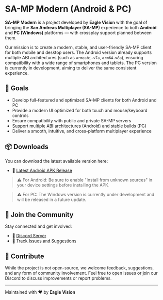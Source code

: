 # SA-MP Modern (Android & PC)

**SA-MP Modern** is a project developed by **Eagle Vision** with the goal of bringing the **San Andreas Multiplayer (SA-MP)** experience to both **Android** and **PC (Windows)** platforms — with crossplay support planned between them.

Our mission is to create a modern, stable, and user-friendly SA-MP client for both mobile and desktop users. The Android version already supports multiple ABI architectures (such as `armeabi-v7a`, `arm64-v8a`), ensuring compatibility with a wide range of smartphones and tablets. The PC version is currently in development, aiming to deliver the same consistent experience.

## 🎯 Goals

- Develop full-featured and optimized SA-MP clients for both Android and PC
- Provide a modern UI optimized for both touch and mouse/keyboard controls
- Ensure compatibility with public and private SA-MP servers
- Support multiple ABI architectures (Android) and stable builds (PC)
- Deliver a smooth, intuitive, and cross-platform multiplayer experience

## 📦 Downloads

You can download the latest available version here:

- 🔗 [Latest Android APK Release](https://github.com/eaglevision-mp/sa-mp-modern/releases)

> ⚠ For Android: Be sure to enable "Install from unknown sources" in your device settings before installing the APK.

> ⚠ For PC: The Windows version is currently under development and will be released in a future update.

## 👥 Join the Community

Stay connected and get involved:

- 💬 [Discord Server](https://discord.gg/CPpME3wY)
- 🐞 [Track Issues and Suggestions](https://github.com/eaglevision-mp/sa-mp-modern/issues)

## 🤝 Contribute

While the project is not open-source, we welcome feedback, suggestions, and any form of community involvement. Feel free to open issues or join our Discord to discuss improvements or report problems.

---

Maintained with ❤️ by **Eagle Vision**
